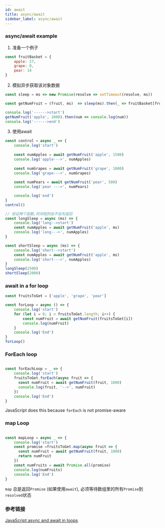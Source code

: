 ```yaml
---
id: await
title: async/await
sidebar_label: async/await
---
```


### async/await example
1. 准备一个例子
```javascript
const fruitBasket = {
    apple: 27,
    grape: 0,
    pear: 14
}
```
2. 模拟异步获取该对象数据
```javascript
const sleep = ms => new Promise(resolve => setTimeout(resolve, ms))

const getNumFruit = (fruit, ms)  => sleep(ms).then(_ => fruitBasket[fruit])

console.log('------>start')
getNumFruit('apple', 1000).then(num => console.log(num))
console.log('------>end')

```

3. 使用await
```javascript
const control = async _ => {
    console.log('start')
    
    const numApples = await getNumFruit('apple', 1500)
    console.log('apple--->', numApples)
    
    const numGrapes = await getNumFruit('grape', 1000)
    console.log('grape--->', numGrapes)
    
    const numPears = await getNumFruit('pear', 500)
    console.log('pear --->', numPears)

    console.log('end')
}
control()

// 验证两个函数,时间短的会不会先返回
const longSleep = async (ms) => {
    console.log('long-->start')
    const numApples = await getNumFruit('apple', ms)
    console.log('long--->', numApples)
}

const shortSleep = async (ms) => {
    console.log('short-->start')
    const numApples = await getNumFruit('apple', ms)
    console.log('short--->', numApples)
}
longSleep(2500)
shortSleep(2000)

```

### await in a for loop
```javascript
const fruitsToGet = ['apple', 'grape', 'pear']

const forLoop = async () => {
    console.log('start')
    for (let i = 0; i < fruitsToGet.length; i++) {
        const numFruit = await getNumFruit(fruitsToGet[i])
        console.log(numFruit)
    }
    console.log('End')   
}
forLoop()
```

### ForEach loop
```javascript

const forEachLoop = _ => {
    console.log('start')
    fruitsToGet.forEach(async fruit => {
      const numFruit = await getNumFruit(fruit, 1000)
      console.log(fruit, '-->', numFruit)
    })
    console.log('End')
}
```
JavaScript does this because `forEach` is not promise-aware

### map Loop
```javascript

const mapLoop = async _ => {
    console.log('start')
    const promise =fruitsToGet.map(async fruit => {
      const numFruit = await getNumFruit(fruit, 1000)
      return numFruit  
    })
    const numFruits = await Promise.all(promise)
    console.log(numFruits)
    console.log('End')
}
```
`map` 总是返回`Promise` (如果使用`await`), 必须等待数组里的所有`Promise`到`resolved`状态


### 参考链接
[JavaScript async and await in loops](https://zellwk.com/blog/async-await-in-loops/)
